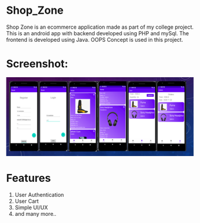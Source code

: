 # Shop_Zone

Shop Zone is an ecommerce application made as part of my college project. This is an android app with backend developed using PHP and mySql. The frontend is developed using Java. 
OOPS Concept is used in this project.

# Screenshot:

<div>
  <img src="screenshot/1.PNG"></img>
</div>

# Features

<ol>
  <li>User Authentication</li>
  <li>User Cart</li>
  <li>Simple UI/UX</li>
  <li>and many more..</li>
</ol>  
